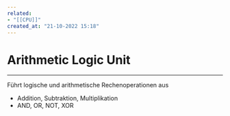 ```yaml
---
related:
- "[[CPU]]"
created_at: "21-10-2022 15:18"
---
```



# Arithmetic Logic Unit
---
Führt logische und arithmetische Rechenoperationen aus
- Addition, Subtraktion, Multiplikation
- AND, OR, NOT, XOR